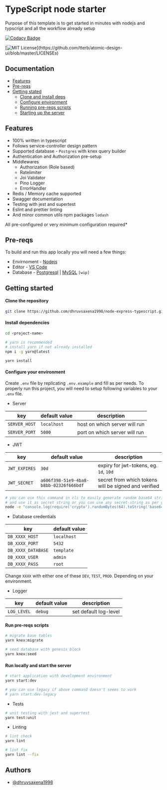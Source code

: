 # TypeScript node starter

Purpose of this template is to get started in minutes with nodejs and typscript and all the workflow already setup

[![Codacy Badge](https://app.codacy.com/project/badge/Grade/79c6664b36394790a5317e9b1ec12a17)](https://www.codacy.com/gh/dhruvsaxena1998/node-express-typescript/dashboard?utm_source=github.com&utm_medium=referral&utm_content=dhruvsaxena1998/node-express-typescript&utm_campaign=Badge_Grade)

[![MIT License](https://img.shields.io/apm/l/atomic-design-ui.svg?)](https://github.com/tterb/atomic-design-ui/blob/master/LICENSEs)

## Documentation

- [Features](https://github.com/dhruvsaxena1998/node-typescript-starter#features)
- [Pre-reqs](https://github.com/dhruvsaxena1998/node-typescript-starter#pre-reqs)
- [Getting stated](https://github.com/dhruvsaxena1998/node-typescript-starter#getting-started)
  - [Clone and install deps](https://github.com/dhruvsaxena1998/node-typescript-starter#clone-the-repository)
  - [Configure environment](https://github.com/dhruvsaxena1998/node-typescript-starter#configure-your-environment)
  - [Running pre-reqs scripts](https://github.com/dhruvsaxena1998/node-typescript-starter#configure-your-environment)
  - [Starting up the server](https://github.com/dhruvsaxena1998/node-typescript-starter#configure-your-environment)

## Features

- 100% written in typescript
- Follows service-controller design pattern
- Supported database - `Postgres` with knex query builder
- Authentication and Authorization pre-setup
- Middlewares
  - Authorization (Role based)
  - Ratelimiter
  - Joi Validator
  - Pino Logger
  - ErrorHandler
- Redis / Memory cache supported
- Swagger documentation
- Testing with jest and supertest
- Eslint and prettier linting
- And minor common utils npm packages `lodash`

All pre-configured or very minimum configuration required\*

## Pre-reqs

To build and run this app locally you will need a few things:

- Envirnoment - [Nodejs](https://nodejs.org/en/download/)
- Editor - [VS Code](https://code.visualstudio.com/download)
- Database - [Postgresql](https://www.postgresql.org/download/) | [MySQL](https://www.mysql.com/downloads/) `[wip]`

## Getting started

#### Clone the repository

```bash
git clone https://github.com/dhruvsaxena1998/node-express-typescript.git --branch <branch-name> <project-name>
```

#### Install dependencies

```bash
cd <project-name>
```

```bash
# yarn is recommended
# install yarn if not already installed
npm i -g yarn@latest
```

```bash
yarn install
```

#### Configure your environment

Create `.env` file by replicating `.env.example` and fill as per needs.
To properly run this project,
you will need to setup following variables to your `.env` file.

- Server

| key           | default value | description                   |
| ------------- | ------------- | ----------------------------- |
| `SERVER_HOST` | `localhost`   | host on which server will run |
| `SERVER_PORT` | `5000`        | port on which server will run |

- JWT

| key           | default value                          | description                                          |
| ------------- | -------------------------------------- | ---------------------------------------------------- |
| `JWT_EXPIRES` | `30d`                                  | expiry for jwt-tokens, eg. `1d`, `10d`               |
| `JWT_SECRET`  | `a606f398-51e9-4ba8-b8bb-02326f666bdf` | secret from which tokens will be signed and verified |

```bash
# you can use this command in cli to easily generate random base64 string
# and use it as secret string or you can use any secret-string as per your wish.
node -e "console.log(require('crypto').randomBytes(64).toString('base64'))"
```

- Database credentials

| key                | default value |
| ------------------ | ------------- |
| `DB_XXXX_HOST`     | `localhost`   |
| `DB_XXXX_PORT`     | `5432`        |
| `DB_XXXX_DATABASE` | `template`    |
| `DB_XXXX_USER`     | `admin`       |
| `DB_XXXX_PASS`     | `root`        |

Change `XXXX` with either one of these `DEV`, `TEST`, `PROD`. Depending on your environment.

- Logger

| key         | default value | description           |
| ----------- | ------------- | --------------------- |
| `LOG_LEVEL` | `debug`       | set default log-level |

#### Run pre-reqs scripts

```bash
# migrate base tables
yarn knex:migrate

# seed database with genesis block
yarn knex:seed
```

#### Run locally and start the server

```bash
# start application with development environment
yarn start:dev

# you can use legacy if above command doesn't seems to work
# yarn start:dev-legacy
```

- Tests

```bash
# unit testing with jest and supertest
yarn test:unit
```

- Linting

```bash
# lint check
yarn lint

# lint fix
yarn lint --fix
```

## Authors

- [@dhruvsaxena1998](https://www.github.com/dhruvsaxena1998)
